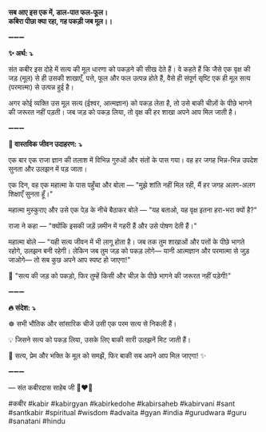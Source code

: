 **सब आए इस एक में, डाल-पात फल-फूल।**\
**कबिरा पीछा क्या रहा, गह पकड़ी जब मूल।।**

➖➖➖

**✨ अर्थ: ⤵**

संत कबीर इस दोहे में सत्य की मूल धारणा को पकड़ने की सीख देते हैं। वे कहते हैं कि जैसे एक वृक्ष की जड़ (मूल) से ही उसकी शाखाएँ, पत्ते, फूल और फल उत्पन्न होते हैं, वैसे ही संपूर्ण सृष्टि एक ही मूल सत्य (परमात्मा) से उत्पन्न हुई है।

अगर कोई व्यक्ति उस मूल सत्य (ईश्वर, आत्मज्ञान) को पकड़ लेता है, तो उसे बाकी चीज़ों के पीछे भागने की जरूरत नहीं पड़ती। जब जड़ को पकड़ लिया, तो वृक्ष की हर शाखा अपने आप मिल जाती है।

➖➖➖

**🌾 वास्तविक जीवन उदाहरण: ⤵**

एक बार एक राजा ज्ञान की तलाश में विभिन्न गुरुओं और संतों के पास गया। वह हर जगह भिन्न-भिन्न उपदेश सुनता और उलझन में पड़ जाता।

एक दिन, वह एक महात्मा के पास पहुँचा और बोला — "मुझे शांति नहीं मिल रही, मैं हर जगह अलग-अलग शिक्षाएँ सुनता हूँ।"

महात्मा मुस्कुराए और उसे एक पेड़ के नीचे बैठाकर बोले — "यह बताओ, यह वृक्ष इतना हरा-भरा क्यों है?"

राजा ने कहा — "क्योंकि इसकी जड़ें ज़मीन में गहरी हैं और उसे पोषण देती हैं।"

महात्मा बोले — "यही सत्य जीवन में भी लागू होता है। जब तक तुम शाखाओं और पत्तों के पीछे भागते रहोगे, उलझन बनी रहेगी। लेकिन जब तुम जड़ को पकड़ लोगे— यानी आत्मज्ञान और परमात्मा से जुड़ जाओगे— तो सब कुछ अपने आप स्पष्ट हो जाएगा!"

📜 "सत्य की जड़ को पकड़ो, फिर तुम्हें किसी और चीज़ के पीछे भागने की जरूरत नहीं पड़ेगी!"

➖➖➖

**🔥 संदेश: ⤵**

☸ सभी भौतिक और सांसारिक चीजें उसी एक परम सत्य से निकली हैं।

💡 जिसने सत्य को पकड़ लिया, उसके लिए बाकी सारी उलझनें मिट जाती हैं।

🙏 सत्य, प्रेम और भक्ति के मूल को समझें, फिर बाकी सब अपने आप मिल जाएगा! ✨

➖➖➖

— संत कबीरदास साहेब जी 🙏❤️💯

#कबीर #kabir #kabirgyan #kabirkedohe #kabirsaheb #kabirvani #sant #santkabir #spiritual #wisdom #advaita #gyan #india #gurudwara #guru #sanatani #hindu
